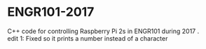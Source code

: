 # ENGR101-2017
C++ code for controlling Raspberry Pi 2s in ENGR101 during 2017 .\
edit 1: Fixed so it prints a number instead of a character

